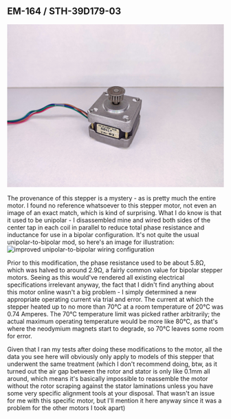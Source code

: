 ## EM-164 / STH-39D179-03

![image of a stepper motor](https://github.com/ChronicMechatronic/Stepper-motor-benchmarking/blob/main/EM-164%20AKA%20STH-39D179-03/(4)%20EM-164.jpg)

The provenance of this stepper is a mystery - as is pretty much the entire motor. I found no reference whatsoever to this stepper motor, not even an image of an exact match, which is kind of surprising. What I do know is that it used to be unipolar - I disassembled mine and wired both sides of the center tap in each coil in parallel to reduce total phase resistance and inductance for use in a bipolar configuration. It's not quite the usual unipolar-to-bipolar mod, so here's an image for illustration:
![improved unipolar-to-bipolar wiring configuration]([link](https://github.com/ChronicMechatronic/Stepper-motor-benchmarking/blob/main/EM-164%20AKA%20STH-39D179-03/Improved%20unipolar-to-bipolar%20mod.png))

Prior to this modification, the phase resistance used to be about 5.8Ω, which was halved to around 2.9Ω, a fairly common value for bipolar stepper motors. 
Seeing as this would've rendered all existing electrical specifications irrelevant anyway, the fact that I didn't find anything about this motor online wasn't a big problem - I simply determined a new appropriate operating current via trial and error. The current at which the stepper heated up to no more than 70°C at a room temperature of 20°C was 0.74 Amperes. The 70°C temperature limit was picked rather arbitrarily; the actual maximum operating temperature would be more like 80°C, as that's where the neodymium magnets start to degrade, so 70°C leaves some room for error. 

Given that I ran my tests after doing these modifications to the motor, all the data you see here will obviously only apply to models of this stepper that underwent the same treatment (which I don't recommend doing, btw, as it turned out the air gap between the rotor and stator is only like 0.1mm all around, which means it's basically impossible to reassemble the motor without the rotor scraping against the stator laminations unless you have some very specific alignment tools at your disposal. That wasn't an issue for me with this specific motor, but I'll mention it here anyway since it was a problem for the other motors I took apart)
